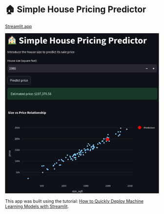 # 🏠 Simple House Pricing Predictor

[Streamlit.app](https://app-linear-regression-model.streamlit.app/)

<img src="https://github.com/CesarAugusto88/streamlit_model/blob/main/streamlit.png" alt="Streamlit">

This app was built using the tutorial: [How to Quickly Deploy Machine Learning Models with Streamlit](https://machinelearningmastery.com/how-to-quickly-deploy-machine-learning-models-streamlit/).
